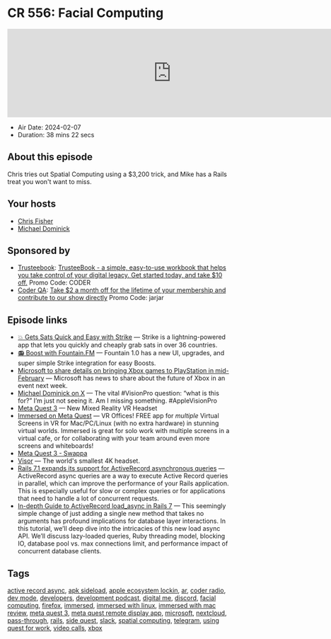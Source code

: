 # CR 556: Facial Computing

<iframe src="https://player.fireside.fm/v2/MLf2ZzhC+oO6uXb08?theme=dark" width="740" height="200" frameborder="0" scrolling="no"></iframe>

* Air Date: 2024-02-07
* Duration: 38 mins 22 secs

## About this episode

Chris tries out Spatial Computing using a $3,200 trick, and Mike has a Rails treat you won't want to miss.

## Your hosts
* [Chris Fisher](https://coder.show/hosts/chrislas)
* [Michael Dominick](https://coder.show/hosts/michael)

## Sponsored by

  * [Trusteebook](https://trusteebook.com/coder): [TrusteeBook - a simple, easy-to-use workbook that helps you take control of your digital legacy. Get started today, and take $10 off.](https://trusteebook.com/coder) Promo Code: CODER
  * [Coder QA](https://jupitersignal.memberful.com/checkout?plan=53334&coupon=jarjar): [Take $2 a month off for the lifetime of your membership and contribute to our show directly](https://jupitersignal.memberful.com/checkout?plan=53334&coupon=jarjar) Promo Code: jarjar



## Episode links

  * [💥 Gets Sats Quick and Easy with Strike](https://strike.me/ "💥 Gets Sats Quick and Easy with Strike") — Strike is a lightning-powered app that lets you quickly and cheaply grab sats in over 36 countries.
  * [📻 Boost with Fountain.FM](https://www.fountain.fm/ "📻 Boost with Fountain.FM") — Fountain 1.0 has a new UI, upgrades, and super simple Strike integration for easy Boosts.
  * [Microsoft to share details on bringing Xbox games to PlayStation in mid-February](https://www.theverge.com/2024/2/5/24062058/microsoft-xbox-playstation-games-announcement "Microsoft to share details on bringing Xbox games to PlayStation in mid-February") — Microsoft has news to share about the future of Xbox in an event next week.
  * [Michael Dominick on X](https://twitter.com/dominucco/status/1754514958564352083 "Michael Dominick on X") — The vital #VisionPro question: “what is this for?” I’m just not seeing it. Am I missing something. #AppleVisionPro
  * [Meta Quest 3](https://www.meta.com/quest/quest-3/ "Meta Quest 3") — New Mixed Reality VR Headset
  * [Immersed on Meta Quest](https://www.meta.com/experiences/2849273531812512/ "Immersed on Meta Quest") — VR Offices! FREE app for *multiple* Virtual Screens in VR for Mac/PC/Linux (with no extra hardware) in stunning virtual worlds. Immersed is great for solo work with multiple screens in a virtual cafe, or for collaborating with your team around even more screens and whiteboards!
  * [Meta Quest 3 - Swappa](https://swappa.com/listings/meta-quest-3 "Meta Quest 3 - Swappa")
  * [Visor](https://www.visor.com/ "Visor") — The world's smallest 4K headset.
  * [Rails 7.1 expands its support for ActiveRecord asynchronous queries](https://www.shakacode.com/blog/rails-7-1-active-record-api-for-general-async-queries/ "Rails 7.1 expands its support for ActiveRecord asynchronous queries") — ActiveRecord async queries are a way to execute Active Record queries in parallel, which can improve the performance of your Rails application. This is especially useful for slow or complex queries or for applications that need to handle a lot of concurrent requests.
  * [In-depth Guide to ActiveRecord load_async in Rails 7](https://pawelurbanek.com/rails-load-async "In-depth Guide to ActiveRecord load_async in Rails 7") — This seemingly simple change of just adding a single new method that takes no arguments has profound implications for database layer interactions. In this tutorial, we’ll deep dive into the intricacies of this new load async API. We’ll discuss lazy-loaded queries, Ruby threading model, blocking IO, database pool vs. max connections limit, and performance impact of concurrent database clients.



## Tags

[active record async](https://coder.show/tags/active%20record%20async), [apk sideload](https://coder.show/tags/apk%20sideload), [apple ecosystem lockin](https://coder.show/tags/apple%20ecosystem%20lockin), [ar](https://coder.show/tags/ar), [coder radio](https://coder.show/tags/coder%20radio), [dev mode](https://coder.show/tags/dev%20mode), [developers](https://coder.show/tags/developers), [development podcast](https://coder.show/tags/development%20podcast), [digital me](https://coder.show/tags/digital%20me), [discord](https://coder.show/tags/discord), [facial computing](https://coder.show/tags/facial%20computing), [firefox](https://coder.show/tags/firefox), [immersed](https://coder.show/tags/immersed), [immersed with linux](https://coder.show/tags/immersed%20with%20linux), [immersed with mac review](https://coder.show/tags/immersed%20with%20mac%20review), [meta quest 3](https://coder.show/tags/meta%20quest%203), [meta quest remote display app](https://coder.show/tags/meta%20quest%20remote%20display%20app), [microsoft](https://coder.show/tags/microsoft), [nextcloud](https://coder.show/tags/nextcloud), [pass-through](https://coder.show/tags/pass-through), [rails](https://coder.show/tags/rails), [side quest](https://coder.show/tags/side%20quest), [slack](https://coder.show/tags/slack), [spatial computing](https://coder.show/tags/spatial%20computing), [telegram](https://coder.show/tags/telegram), [using quest for work](https://coder.show/tags/using%20quest%20for%20work), [video calls](https://coder.show/tags/video%20calls), [xbox](https://coder.show/tags/xbox)